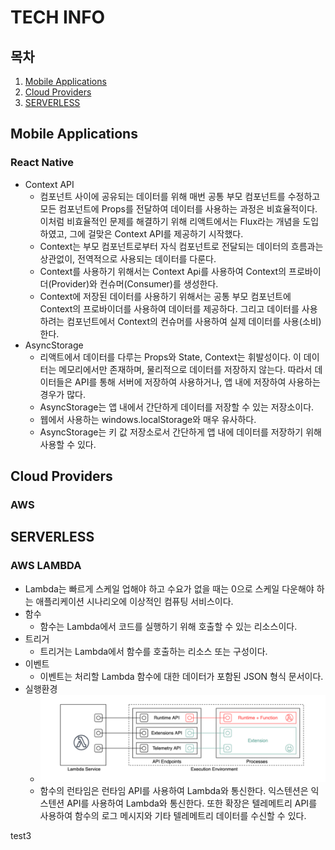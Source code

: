# TECH INFO

## 목차
1. [Mobile Applications](#Mobile-Applications)
2. [Cloud Providers](#Cloud-Providers)
3. [SERVERLESS](#SERVERLESS)

## Mobile Applications
### React Native
- Context API
  - 컴포넌트 사이에 공유되는 데이터를 위해 매번 공통 부모 컴포넌트를 수정하고 모든 컴포넌트에 
    Props를 전달하여 데이터를 사용하는 과정은 비효율적이다. 이처럼 비효율적인 문제를 해결하기 위해 
    리액트에서는 Flux라는 개념을 도입하였고, 그에 걸맞은 Context API를 제공하기 시작했다.
  - Context는 부모 컴포넌트로부터 자식 컴포넌트로 전달되는 데이터의 흐름과는 상관없이, 전역적으로
    사용되는 데이터를 다룬다.
  - Context를 사용하기 위해서는 Context Api를 사용하여 Context의 프로바이더(Provider)와
    컨슈머(Consumer)를 생성한다.
  - Context에 저장된 데이터를 사용하기 위해서는 공통 부모 컴포넌트에 Context의 프로바이더를 사용하여
    데이터를 제공하다. 그리고 데이터를 사용하려는 컴포넌트에서 Context의 컨슈머를 사용하여 실제
    데이터를 사용(소비)한다.
- AsyncStorage
  - 리액트에서 데이터를 다루는 Props와 State, Context는 휘발성이다. 이 데이터는 메모리에서만 존재하며, 
    물리적으로 데이터를 저장하지 않는다. 따라서 데이터들은 API를 통해 서버에 저장하여 사용하거나, 앱 내에 
    저장하여 사용하는 경우가 많다.
  - AsyncStorage는 앱 내에서 간단하게 데이터를 저장할 수 있는 저장소이다.
  - 웹에서 사용하는 windows.localStorage와 매우 유사하다.
  - AsyncStorage는 키 값 저장소로서 간단하게 앱 내에 데이터를 저장하기 위해 사용할 수 있다.

## Cloud Providers
### AWS

## SERVERLESS
### AWS LAMBDA
- Lambda는 빠르게 스케일 업해야 하고 수요가 없을 때는 0으로 스케일 다운해야 하는 애플리케이션 시나리오에 이상적인 컴퓨팅 서비스이다.
- 함수
  - 함수는 Lambda에서 코드를 실행하기 위해 호출할 수 있는 리소스이다.
- 트리거
  - 트리거는 Lambda에서 함수를 호출하는 리소스 또는 구성이다.
- 이벤트
  - 이벤트는 처리할 Lambda 함수에 대한 데이터가 포함된 JSON 형식 문서이다.
- 실행환경
  - <img alt="Execution_environment" src="img/serverless/Execution_environment.png">
  - 함수의 런타임은 런타임 API를 사용하여 Lambda와 통신한다. 익스텐션은 익스텐션 API를 사용하여
    Lambda와 통신한다. 또한 확장은 텔레메트리 API를 사용하여 함수의 로그 메시지와 기타 텔레메트리
    데이터를 수신할 수 있다.

test3